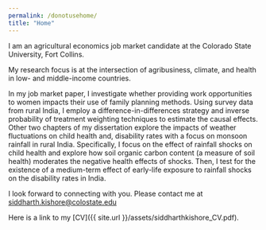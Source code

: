 ```yaml
---
permalink: /donotusehome/
title: "Home"
---
```


I am an agricultural economics job market candidate at the Colorado State University, Fort Collins.

My research focus is at the intersection of agribusiness, climate, and health in low- and middle-income countries.

In my job market paper, I investigate whether providing work opportunities to women impacts their use of family planning methods. Using survey data from rural India, I employ a difference-in-differences strategy and inverse probability of treatment weighting techniques to estimate the causal effects. Other two chapters of my dissertation explore the impacts of weather fluctuations on child health and, disability rates with a focus on monsoon rainfall in rural India. Specifically, I focus on the effect of rainfall shocks on child health and explore how soil organic carbon content (a measure of soil health) moderates the negative health effects of shocks. Then, I test for the existence of a medium-term effect of early-life exposure to rainfall shocks on the disability rates in India.

I look forward to connecting with you. Please contact me at siddharth.kishore@colostate.edu

Here is a link to my [CV]({{ site.url }}/assets/siddharthkishore_CV.pdf).
